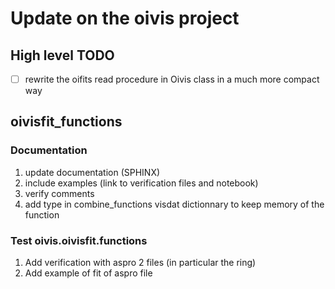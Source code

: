# Update on the oivis project


## High level TODO
- [ ] rewrite the oifits read procedure in Oivis class in a much more compact
  way

## oivisfit_functions

### Documentation
1. update documentation (SPHINX)
2. include examples (link to verification files and notebook) 
3. verify  comments
4. add type in combine_functions visdat dictionnary to keep memory of the
   function

### Test oivis.oivisfit.functions

1. Add verification with aspro 2 files (in particular the ring)
2. Add example of fit of aspro file






